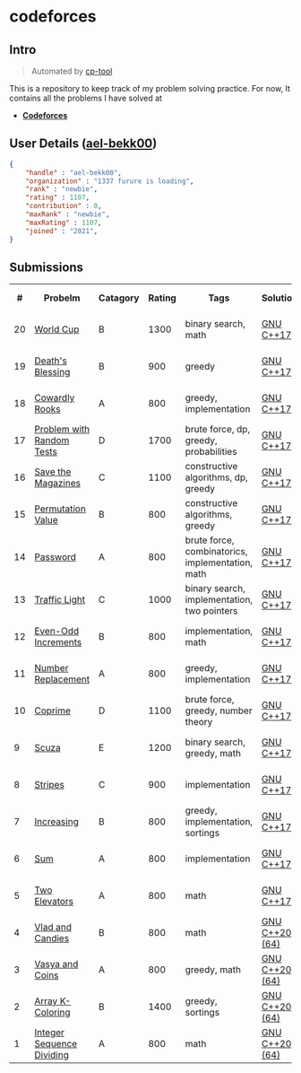 # codeforces

## Intro

>	Automated by [cp-tool](https://github.com/jspw/cp-tool)

This is a repository to keep track of my problem solving practice.
For now, It contains all the problems I have solved at 
- **[Codeforces](https://codeforces.com/)** 

## User Details ([ael-bekk00](https://codeforces.com/profile/ael-bekk00))

```.json
{
	"handle" : "ael-bekk00",
	"organization" : "1337 furure is loading",
	"rank" : "newbie",
	"rating" : 1107,
	"contribution" : 0,
	"maxRank" : "newbie",
	"maxRating" : 1107,
	"joined" : "2021",
}

```
## Submissions 

<table align="center" border = "0px" cellpadding ="2px" cellspacing ="2px" >
<tr><th>#</th><th>Probelm</th><th>Catagory</th><th>Rating</th><th>Tags</th><th>Solution</th><th>Submission Time</th></tr>
<tr><td>20</td><td><a href=https://codeforces.com/contest/996/problem/B>World Cup</a></td><td>B</td><td>1300</td><td>binary search, math</td><td><a href=https://codeforces.com/contest/996/submission/178458227>GNU C++17</a></td><td>29 October 2022 22:28:17</td></tr><tr><td>19</td><td><a href=https://codeforces.com/contest/1749/problem/B>Death's Blessing</a></td><td>B</td><td>900</td><td>greedy</td><td><a href=https://codeforces.com/contest/1749/submission/177189795>GNU C++17</a></td><td>20 October 2022 15:43:14</td></tr><tr><td>18</td><td><a href=https://codeforces.com/contest/1749/problem/A>Cowardly Rooks</a></td><td>A</td><td>800</td><td>greedy, implementation</td><td><a href=https://codeforces.com/contest/1749/submission/177152582>GNU C++17</a></td><td>20 October 2022 14:45:40</td></tr><tr><td>17</td><td><a href=https://codeforces.com/contest/1743/problem/D>Problem with Random Tests</a></td><td>D</td><td>1700</td><td>brute force, dp, greedy, probabilities</td><td><a href=https://codeforces.com/contest/1743/submission/176905614>GNU C++17</a></td><td>18 October 2022 15:50:21</td></tr><tr><td>16</td><td><a href=https://codeforces.com/contest/1743/problem/C>Save the Magazines</a></td><td>C</td><td>1100</td><td>constructive algorithms, dp, greedy</td><td><a href=https://codeforces.com/contest/1743/submission/176748038>GNU C++17</a></td><td>17 October 2022 15:35:54</td></tr><tr><td>15</td><td><a href=https://codeforces.com/contest/1743/problem/B>Permutation Value</a></td><td>B</td><td>800</td><td>constructive algorithms, greedy</td><td><a href=https://codeforces.com/contest/1743/submission/176725592>GNU C++17</a></td><td>17 October 2022 14:59:46</td></tr><tr><td>14</td><td><a href=https://codeforces.com/contest/1743/problem/A>Password</a></td><td>A</td><td>800</td><td>brute force, combinatorics, implementation, math</td><td><a href=https://codeforces.com/contest/1743/submission/176713907>GNU C++17</a></td><td>17 October 2022 14:47:56</td></tr><tr><td>13</td><td><a href=https://codeforces.com/contest/1744/problem/C>Traffic Light</a></td><td>C</td><td>1000</td><td>binary search, implementation, two pointers</td><td><a href=https://codeforces.com/contest/1744/submission/176598516>GNU C++17</a></td><td>16 October 2022 17:20:55</td></tr><tr><td>12</td><td><a href=https://codeforces.com/contest/1744/problem/B>Even-Odd Increments </a></td><td>B</td><td>800</td><td>implementation, math</td><td><a href=https://codeforces.com/contest/1744/submission/176560045>GNU C++17</a></td><td>16 October 2022 15:52:52</td></tr><tr><td>11</td><td><a href=https://codeforces.com/contest/1744/problem/A>Number Replacement</a></td><td>A</td><td>800</td><td>greedy, implementation</td><td><a href=https://codeforces.com/contest/1744/submission/176533840>GNU C++17</a></td><td>16 October 2022 15:13:16</td></tr><tr><td>10</td><td><a href=https://codeforces.com/contest/1742/problem/D>Coprime</a></td><td>D</td><td>1100</td><td>brute force, greedy, number theory</td><td><a href=https://codeforces.com/contest/1742/submission/176070083>GNU C++17</a></td><td>13 October 2022 20:16:45</td></tr><tr><td>9</td><td><a href=https://codeforces.com/contest/1742/problem/E>Scuza</a></td><td>E</td><td>1200</td><td>binary search, greedy, math</td><td><a href=https://codeforces.com/contest/1742/submission/176040935>GNU C++17</a></td><td>13 October 2022 16:55:40</td></tr><tr><td>8</td><td><a href=https://codeforces.com/contest/1742/problem/C>Stripes</a></td><td>C</td><td>900</td><td>implementation</td><td><a href=https://codeforces.com/contest/1742/submission/175970681>GNU C++17</a></td><td>13 October 2022 15:26:14</td></tr><tr><td>7</td><td><a href=https://codeforces.com/contest/1742/problem/B>Increasing</a></td><td>B</td><td>800</td><td>greedy, implementation, sortings</td><td><a href=https://codeforces.com/contest/1742/submission/175963509>GNU C++17</a></td><td>13 October 2022 15:18:53</td></tr><tr><td>6</td><td><a href=https://codeforces.com/contest/1742/problem/A>Sum</a></td><td>A</td><td>800</td><td>implementation</td><td><a href=https://codeforces.com/contest/1742/submission/175918785>GNU C++17</a></td><td>13 October 2022 14:44:03</td></tr><tr><td>5</td><td><a href=https://codeforces.com/contest/1729/problem/A>Two Elevators</a></td><td>A</td><td>800</td><td>math</td><td><a href=https://codeforces.com/contest/1729/submission/174840862>GNU C++17</a></td><td>06 October 2022 10:45:14</td></tr><tr><td>4</td><td><a href=https://codeforces.com/contest/1660/problem/B>Vlad and Candies</a></td><td>B</td><td>800</td><td>math</td><td><a href=https://codeforces.com/contest/1660/submission/151583994>GNU C++20 (64)</a></td><td>31 March 2022 16:38:32</td></tr><tr><td>3</td><td><a href=https://codeforces.com/contest/1660/problem/A>Vasya and Coins</a></td><td>A</td><td>800</td><td>greedy, math</td><td><a href=https://codeforces.com/contest/1660/submission/151560049>GNU C++20 (64)</a></td><td>31 March 2022 15:40:25</td></tr><tr><td>2</td><td><a href=https://codeforces.com/contest/1102/problem/B>Array K-Coloring</a></td><td>B</td><td>1400</td><td>greedy, sortings</td><td><a href=https://codeforces.com/contest/1102/submission/150285701>GNU C++20 (64)</a></td><td>20 March 2022 16:31:34</td></tr><tr><td>1</td><td><a href=https://codeforces.com/contest/1102/problem/A>Integer Sequence Dividing</a></td><td>A</td><td>800</td><td>math</td><td><a href=https://codeforces.com/contest/1102/submission/150273803>GNU C++20 (64)</a></td><td>20 March 2022 14:26:35</td></tr></table>
